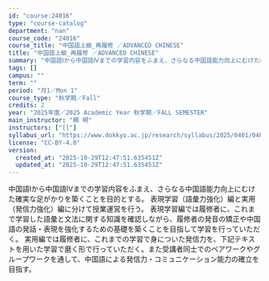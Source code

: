 ```yaml
---
id: "course:24016"
type: "course-catalog"
department: "nan"
course_code: "24016"
course_title: "中国語上級_再履修 ／ADVANCED CHINESE"
title: "中国語上級_再履修 ／ADVANCED CHINESE"
summary: "中国語Ⅰから中国語Ⅳまでの学習内容をふまえ、さらなる中国語能力向上にむけた確実な足がかりを築くことを目的とする。 表現学習（語彙力強化）編と実用（発信力強化）編に分けて授業運営を行う。 表現学習編では履修者に、これまで学習した語彙と文法に関…"
tags: []
campus: ""
term: ""
period: "月1／Mon 1"
course_type: "秋学期／Fall"
credits: 2
year: "2025年度／2025 Academic Year 秋学期／FALL SEMESTER"
main_instructor: "頼 明"
instructors: ["[]"]
syllabus_url: "https://www.dokkyo.ac.jp/research/syllabus/2025/0401/0401_24016_ja_JP.html"
license: "CC-BY-4.0"
version:
  created_at: "2025-10-29T12:47:51.635451Z"
  updated_at: "2025-10-29T12:47:51.635451Z"
---
```

中国語Ⅰから中国語Ⅳまでの学習内容をふまえ、さらなる中国語能力向上にむけた確実な足がかりを築くことを目的とする。 表現学習（語彙力強化）編と実用（発信力強化）編に分けて授業運営を行う。 表現学習編では履修者に、これまで学習した語彙と文法に関する知識を確認しながら、履修者の発音の矯正や中国語の発話・表現を強化するための基礎を築くことを目指して学習を行っていただく。 実用編では履修者に、これまでの学習で身についた発信力を、下記テキストを用いた学習で磨く形で行っていただく。また受講者同士でのペアワークやグループワークを通して、中国語による発信力・コミュニケーション能力の確立を目指す。
